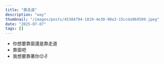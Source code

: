```yaml
---
title: "靠走道"
description: "way"
thumbnail: "/images/posts/45384794-1019-4e30-90a3-15ccda964509.jpeg"
date: "2025-07-07"
tags: []
---
```

- 你想要靠窗還是靠走道
- 靠窗吧
- 我想要靠著你😔✌️
